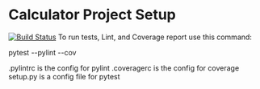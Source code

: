 # Calculator Project Setup
[![Build Status](https://app.travis-ci.com/AnishaCh/calc2.svg?branch=refactor1)](https://app.travis-ci.com/AnishaCh/calc2)
To run tests, Lint, and Coverage report use this command:

pytest  --pylint --cov

.pylintrc is the config for pylint
.coveragerc is the config for coverage
setup.py is a config file for pytest
